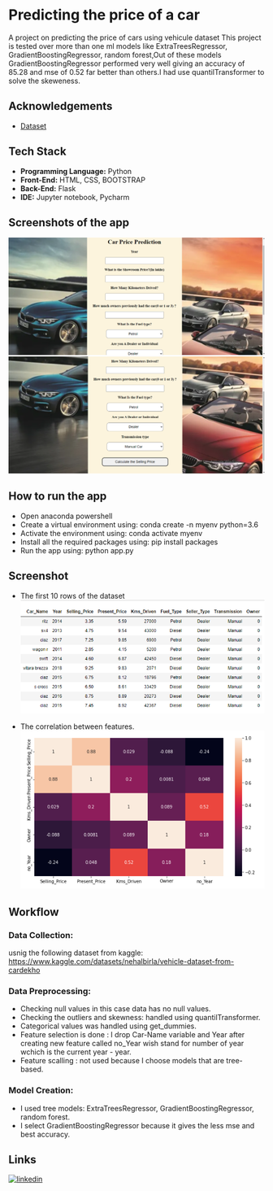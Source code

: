 
# Predicting the price of a car

A project on predicting the price of cars using 
vehicule dataset This project is tested over more than one ml models like ExtraTreesRegressor, 
GradientBoostingRegressor, random forest,Out of these 
models GradientBoostingRegressor performed very well giving an accuracy of 85.28 
and mse of 0.52 far better than others.I had use quantilTransformer to solve the skeweness. 


## Acknowledgements

 - [Dataset](https://www.kaggle.com/datasets/nehalbirla/vehicle-dataset-from-cardekho)


## Tech Stack

- **Programming Language:** Python
- **Front-End:** HTML, CSS, BOOTSTRAP
- **Back-End:** Flask
- **IDE:** Jupyter notebook, Pycharm



## Screenshots of the app
![](Screenshot_Images/Screenshot%20(799).png)
![](Screenshot_Images/Screenshot%20(800).png)


## How to run the app
- Open anaconda powershell
- Create a virtual environment using: conda create -n myenv python=3.6
- Activate the environment using: conda activate myenv
- Install all the required packages using: pip install packages
- Run the app using: python app.py

## Screenshot 

- The first 10 rows of the dataset
![](Screenshot_Images/Screenshot%20(798).png)

- The correlation between features.
![](Screenshot_Images/Screenshot%20(797).png)

## Workflow
### Data Collection: 
usnig the following dataset from kaggle:
https://www.kaggle.com/datasets/nehalbirla/vehicle-dataset-from-cardekho 
### Data Preprocessing:
- Checking null values in this case data has no null values.
- Checking the outliers and skewness: handled using quantilTransformer.
- Categorical values was handled using get_dummies.
- Feature selection is done : I drop Car-Name variable and Year after creating new feature called no_Year wish stand for number of year wchich is the current year - year.
- Feature scalling : not used because I choose models that are tree-based.
### Model Creation:
* I used tree models: ExtraTreesRegressor, GradientBoostingRegressor, random forest.
* I select GradientBoostingRegressor because it gives the less mse and best accuracy.

##  Links
[![linkedin](https://jo.linkedin.com/in/nouhaila-bouanane-4a1313242)](https://www.linkedin.com/)
